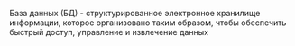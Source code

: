 База данных (БД) - структурированное электронное хранилище информации, которое организовано таким образом, чтобы обеспечить быстрый доступ, управление и извлечение данных